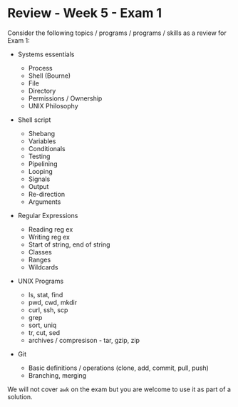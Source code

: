 # Review - Week 5 - Exam 1

Consider the following topics / programs / programs / skills as a review for Exam 1:

* Systems essentials
   * Process
   * Shell (Bourne)
   * File
   * Directory
   * Permissions / Ownership 
   * UNIX Philosophy

* Shell script
   * Shebang
   * Variables
   * Conditionals
   * Testing
   * Pipelining
   * Looping
   * Signals
   * Output
   * Re-direction 
   * Arguments

* Regular Expressions
   * Reading reg ex
   * Writing reg ex
   * Start of string, end of string
   * Classes
   * Ranges
   * Wildcards

* UNIX Programs
   * ls, stat, find
   * pwd, cwd, mkdir
   * curl, ssh, scp
   * grep
   * sort, uniq
   * tr, cut, sed
   * archives / compresison - tar, gzip, zip

* Git
   * Basic definitions / operations (clone, add, commit, pull, push)
   * Branching, merging

We will not cover `awk` on the exam but you are welcome to use it as part of a solution.   
